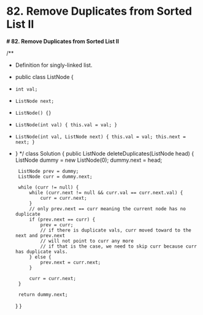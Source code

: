 # 82. Remove Duplicates from Sorted List II

**# 82. Remove Duplicates from Sorted List II**

/**
 * Definition for singly-linked list.
 * public class ListNode {
 *     int val;
 *     ListNode next;
 *     ListNode() {}
 *     ListNode(int val) { this.val = val; }
 *     ListNode(int val, ListNode next) { this.val = val; this.next = next; }
 * }
 */
class Solution {
    public ListNode deleteDuplicates(ListNode head) {
        ListNode dummy = new ListNode(0);
        dummy.next = head;
        
        ListNode prev = dummy;
        ListNode curr = dummy.next;
        
        while (curr != null) {
            while (curr.next != null && curr.val == curr.next.val) {
                curr = curr.next;
            }
            // only prev.next == curr meaning the current node has no duplicate
            if (prev.next == curr) {
                prev = curr;
                // if there is duplicate vals, curr moved toward to the next and prev.next 
                // will not point to curr any more
                // if that is the case, we need to skip curr because curr has duplicate vals.
            } else {
                prev.next = curr.next;
            }
            
            curr = curr.next;
        }
        
        return dummy.next;
    }
}
